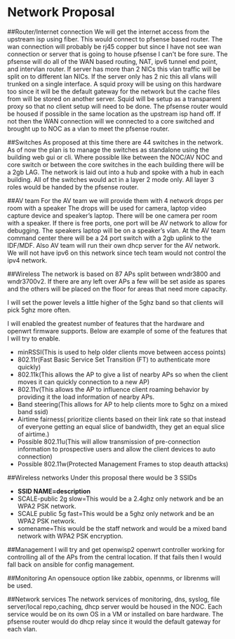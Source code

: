 # Network Proposal
##Router/Internet connection
We will get the internet access from the upstream isp using fiber. This would connect to pfsense based router. The wan connection will probably be rj45 copper but since I have not see wan connection or server that is going to house pfsense I can't be fore sure. The pfsense will do all of the WAN based routing, NAT, ipv6 tunnel end point, and intervlan router. If server has more than 2 NICs this vlan traffic will be split on to different lan NICs. If the server only has 2 nic this all vlans will trunked on a single interface. A squid proxy will be using on this hardware too since it will be the default gateway for the network but the cache files from will be stored on another server. Squid will be setup as a transparent proxy so that no client setup will need to be done. The pfsense router would be housed if possible in the same location as the upstream isp hand off. If not then the WAN connection will we connected to a core switched and brought up to NOC as a vlan to meet the pfsense router.


##Switches
As proposed at this time there are 44 switches in the network. As of now the plan is to manage the switches as standalone using the building web gui or cli. Where possible like between the NOC/AV NOC and core switch or between the core switches in the each building there will be a 2gb LAG. The network is laid out into a hub and spoke with a hub in each building.  All of the switches would act in a layer 2 mode only. All layer 3 roles would be handed by the pfsense router.


##AV team
For the AV team we will provide them with 4 network drops per room with a speaker  The drops will be used for camera, laptop video capture device and speaker’s laptop. There will be one camera per room with a speaker. If there is free ports, one port will be AV network to allow for debugging. The speakers laptop will be on a speaker’s vlan. At the AV team command center there will be a 24 port switch with a 2gb uplink to the IDF/MDF. Also AV team will run their own dhcp server for the AV  network. We will not have ipv6 on this network since tech team would not control the ipv4 network.


##Wireless
The network is based on 87 APs split between wndr3800 and wndr3700v2. If there are any left over APs a few will be set aside as spares and the others will be placed on the floor for areas that need more capacity. 

I will set the power levels a little higher of the 5ghz band so that clients will pick 5ghz more often. 

I will enabled the greatest number of features that the hardware and openwrt firmware supports. Below are example of some of the features that I will try to enable.
- minRSSI(This is used to help older clients move between access points)
- 802.11r(Fast Basic Service Set Transition (FT) to authenticate more quickly)
- 802.11k(This allows the AP to give a list of nearby APs so when the client moves it can quickly connection to a new AP)
- 802.11v(This allows the AP to influence client roaming behavior by providing it the load information of nearby APs.
- Band steering(This allows for AP to help clients more to 5ghz on a mixed band ssid)
- Airtime fairness( prioritize clients based on their link rate so that instead of everyone getting an equal slice of bandwidth, they get an equal slice of airtime.)
- Possible 802.11u(This will allow transmission of pre-connection information to prospective users and allow the client devices to auto connection)
- Possible 802.11w(Protected Management Frames to stop deauth attacks)


##Wireless networks
Under this proposal there would be 3 SSIDs 
- **SSID NAME=description**
- SCALE-public 2g slow=This would be a 2.4ghz only network and be an WPA2 PSK network.
- SCALE public 5g fast=This would be a 5ghz only network and be an WPA2 PSK network.
- somename=This would be the staff network and would be a mixed band network with WPA2 PSK encryption.


##Management
I will try and get  openwisp2 openwrt controller working for controlling all of the APs from the central location.  If that fails then I would fall back on  ansible for config management. 


##Monitoring
An opensouce option like zabbix, opennms, or librenms will be used. 


##Network services
The network services of monitoring, dns, syslog, file server/local repo,caching, dhcp server would be housed in the NOC. Each service would be on its own OS in a VM or installed on bare hardware. The pfsense router  would do dhcp relay since it would the default gateway for each vlan.






